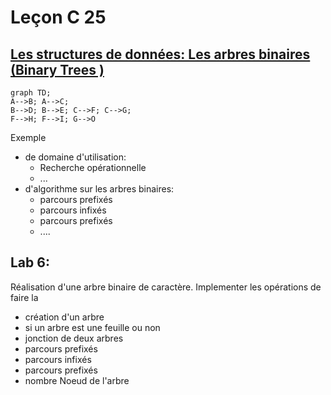 # Leçon C 25
## [Les structures de données: Les arbres binaires (Binary Trees )](https://fr.wikipedia.org/wiki/Arbre_binaire)

```mermaid
graph TD; 
A-->B; A-->C;
B-->D; B-->E; C-->F; C-->G;
F-->H; F-->I; G-->O
```

Exemple 
* de  domaine d'utilisation: 
	* Recherche opérationnelle
	* ...
* d'algorithme sur les arbres binaires:
	* parcours prefixés
	* parcours infixés
	* parcours prefixés
	* ....

## Lab 6: 
Réalisation d'une arbre binaire de caractère.
Implementer les opérations de faire la
* création d'un arbre
* si un arbre est une feuille ou non
* jonction de deux arbres
* parcours prefixés
* parcours infixés
* parcours prefixés
* nombre Noeud de l'arbre